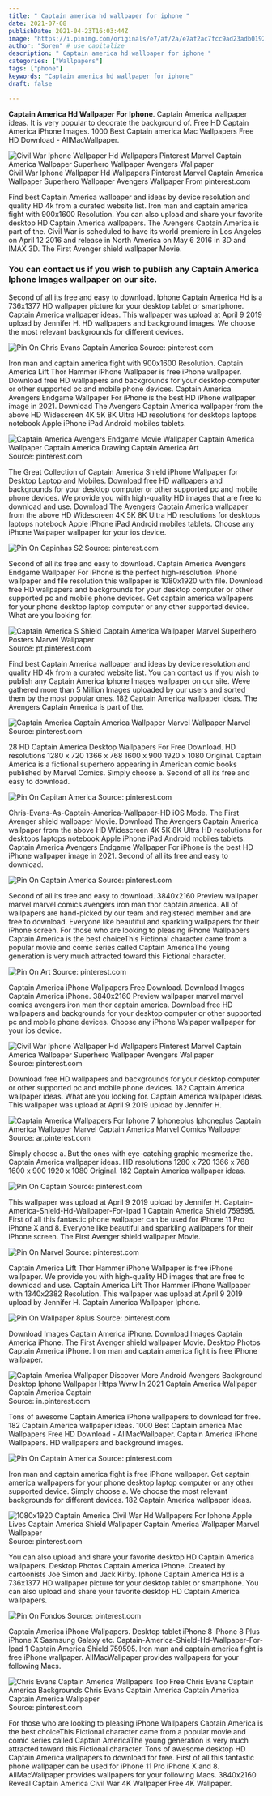 ```yaml
---
title: " Captain america hd wallpaper for iphone "
date: 2021-07-08
publishDate: 2021-04-23T16:03:44Z
image: "https://i.pinimg.com/originals/e7/af/2a/e7af2ac7fcc9ad23adb0192f57e7d93d.jpg"
author: "Soren" # use capitalize
description: " Captain america hd wallpaper for iphone "
categories: ["Wallpapers"]
tags: ["phone"]
keywords: "Captain america hd wallpaper for iphone"
draft: false

---
```



**Captain America Hd Wallpaper For Iphone**. Captain America wallpaper ideas. It is very popular to decorate the background of. Free HD Captain America iPhone Images. 1000 Best Captain america Mac Wallpapers Free HD Download - AllMacWallpaper.

![Civil War Iphone Wallpaper Hd Wallpapers Pinterest Marvel Captain America Wallpaper Superhero Wallpaper Avengers Wallpaper](https://i.pinimg.com/originals/fb/7d/da/fb7dda813cc1beab5d6a89dd504bb742.jpg "Civil War Iphone Wallpaper Hd Wallpapers Pinterest Marvel Captain America Wallpaper Superhero Wallpaper Avengers Wallpaper")
Civil War Iphone Wallpaper Hd Wallpapers Pinterest Marvel Captain America Wallpaper Superhero Wallpaper Avengers Wallpaper From pinterest.com


Find best Captain America wallpaper and ideas by device resolution and quality HD 4k from a curated website list. Iron man and captain america fight with 900x1600 Resolution. You can also upload and share your favorite desktop HD Captain America wallpapers. The Avengers Captain America is part of the. Civil War is scheduled to have its world premiere in Los Angeles on April 12 2016 and release in North America on May 6 2016 in 3D and IMAX 3D. The First Avenger shield wallpaper Movie.

### You can contact us if you wish to publish any Captain America Iphone Images wallpaper on our site.

Second of all its free and easy to download. Iphone Captain America Hd is a 736x1377 HD wallpaper picture for your desktop tablet or smartphone. Captain America wallpaper ideas. This wallpaper was upload at April 9 2019 upload by Jennifer H. HD wallpapers and background images. We choose the most relevant backgrounds for different devices.


![Pin On Chris Evans Captain America](https://i.pinimg.com/736x/59/e7/5d/59e75dae38681c831a15a1b60c85ca56.jpg "Pin On Chris Evans Captain America")
Source: pinterest.com

Iron man and captain america fight with 900x1600 Resolution. Captain America Lift Thor Hammer iPhone Wallpaper is free iPhone wallpaper. Download free HD wallpapers and backgrounds for your desktop computer or other supported pc and mobile phone devices. Captain America Avengers Endgame Wallpaper For iPhone is the best HD iPhone wallpaper image in 2021. Download The Avengers Captain America wallpaper from the above HD Widescreen 4K 5K 8K Ultra HD resolutions for desktops laptops notebook Apple iPhone iPad Android mobiles tablets.

![Captain America Avengers Endgame Movie Wallpaper Captain America Wallpaper Captain America Drawing Captain America Art](https://i.pinimg.com/originals/8d/05/e8/8d05e85959c3a793a505e038899219ec.jpg "Captain America Avengers Endgame Movie Wallpaper Captain America Wallpaper Captain America Drawing Captain America Art")
Source: pinterest.com

The Great Collection of Captain America Shield iPhone Wallpaper for Desktop Laptop and Mobiles. Download free HD wallpapers and backgrounds for your desktop computer or other supported pc and mobile phone devices. We provide you with high-quality HD images that are free to download and use. Download The Avengers Captain America wallpaper from the above HD Widescreen 4K 5K 8K Ultra HD resolutions for desktops laptops notebook Apple iPhone iPad Android mobiles tablets. Choose any iPhone Walpaper wallpaper for your ios device.

![Pin On Capinhas S2](https://i.pinimg.com/originals/c3/eb/78/c3eb78b15bb764e9c3d994a93f26267b.jpg "Pin On Capinhas S2")
Source: pinterest.com

Second of all its free and easy to download. Captain America Avengers Endgame Wallpaper For iPhone is the perfect high-resolution iPhone wallpaper and file resolution this wallpaper is 1080x1920 with file. Download free HD wallpapers and backgrounds for your desktop computer or other supported pc and mobile phone devices. Get captain america wallpapers for your phone desktop laptop computer or any other supported device. What are you looking for.

![Captain America S Shield Captain America Wallpaper Marvel Superhero Posters Marvel Wallpaper](https://i.pinimg.com/originals/7f/4a/56/7f4a56546f021c55382f4e64d19a1bee.jpg "Captain America S Shield Captain America Wallpaper Marvel Superhero Posters Marvel Wallpaper")
Source: pt.pinterest.com

Find best Captain America wallpaper and ideas by device resolution and quality HD 4k from a curated website list. You can contact us if you wish to publish any Captain America Iphone Images wallpaper on our site. Weve gathered more than 5 Million Images uploaded by our users and sorted them by the most popular ones. 182 Captain America wallpaper ideas. The Avengers Captain America is part of the.

![Captain America Captain America Wallpaper Marvel Wallpaper Marvel](https://i.pinimg.com/originals/26/5f/d1/265fd133b3003d4b8b9720b5e05e20ee.jpg "Captain America Captain America Wallpaper Marvel Wallpaper Marvel")
Source: pinterest.com

28 HD Captain America Desktop Wallpapers For Free Download. HD resolutions 1280 x 720 1366 x 768 1600 x 900 1920 x 1080 Original. Captain America is a fictional superhero appearing in American comic books published by Marvel Comics. Simply choose a. Second of all its free and easy to download.

![Pin On Capitan America](https://i.pinimg.com/originals/f0/60/62/f06062bb70cb833fa1b9999ab0ff06de.jpg "Pin On Capitan America")
Source: pinterest.com

Chris-Evans-As-Captain-America-Wallpaper-HD iOS Mode. The First Avenger shield wallpaper Movie. Download The Avengers Captain America wallpaper from the above HD Widescreen 4K 5K 8K Ultra HD resolutions for desktops laptops notebook Apple iPhone iPad Android mobiles tablets. Captain America Avengers Endgame Wallpaper For iPhone is the best HD iPhone wallpaper image in 2021. Second of all its free and easy to download.

![Pin On Captain America](https://i.pinimg.com/736x/90/b7/d5/90b7d5c5f50b86d64a59ce9465192331.jpg "Pin On Captain America")
Source: pinterest.com

Second of all its free and easy to download. 3840x2160 Preview wallpaper marvel marvel comics avengers iron man thor captain america. All of wallpapers are hand-picked by our team and registered member and are free to download. Everyone like beautiful and sparkling wallpapers for their iPhone screen. For those who are looking to pleasing iPhone Wallpapers Captain America is the best choiceThis Fictional character came from a popular movie and comic series called Captain AmericaThe young generation is very much attracted toward this Fictional character.

![Pin On Art](https://i.pinimg.com/originals/47/16/42/471642533e2d6d47a0ca589d6f61e03c.jpg "Pin On Art")
Source: pinterest.com

Captain America iPhone Wallpapers Free Download. Download Images Captain America iPhone. 3840x2160 Preview wallpaper marvel marvel comics avengers iron man thor captain america. Download free HD wallpapers and backgrounds for your desktop computer or other supported pc and mobile phone devices. Choose any iPhone Walpaper wallpaper for your ios device.

![Civil War Iphone Wallpaper Hd Wallpapers Pinterest Marvel Captain America Wallpaper Superhero Wallpaper Avengers Wallpaper](https://i.pinimg.com/originals/fb/7d/da/fb7dda813cc1beab5d6a89dd504bb742.jpg "Civil War Iphone Wallpaper Hd Wallpapers Pinterest Marvel Captain America Wallpaper Superhero Wallpaper Avengers Wallpaper")
Source: pinterest.com

Download free HD wallpapers and backgrounds for your desktop computer or other supported pc and mobile phone devices. 182 Captain America wallpaper ideas. What are you looking for. Captain America wallpaper ideas. This wallpaper was upload at April 9 2019 upload by Jennifer H.

![Captain America Wallpapers For Iphone 7 Iphoneplus Iphoneplus Captain America Wallpaper Marvel Captain America Marvel Comics Wallpaper](https://i.pinimg.com/originals/93/40/68/934068b08f1262099f9a87a6bcb29fb2.jpg "Captain America Wallpapers For Iphone 7 Iphoneplus Iphoneplus Captain America Wallpaper Marvel Captain America Marvel Comics Wallpaper")
Source: ar.pinterest.com

Simply choose a. But the ones with eye-catching graphic mesmerize the. Captain America wallpaper ideas. HD resolutions 1280 x 720 1366 x 768 1600 x 900 1920 x 1080 Original. 182 Captain America wallpaper ideas.

![Pin On Captain](https://i.pinimg.com/736x/1f/64/26/1f6426d46c62b84f0a2e6278af7e0ff4.jpg "Pin On Captain")
Source: pinterest.com

This wallpaper was upload at April 9 2019 upload by Jennifer H. Captain-America-Shield-Hd-Wallpaper-For-Ipad 1 Captain America Shield 759595. First of all this fantastic phone wallpaper can be used for iPhone 11 Pro iPhone X and 8. Everyone like beautiful and sparkling wallpapers for their iPhone screen. The First Avenger shield wallpaper Movie.

![Pin On Marvel](https://i.pinimg.com/originals/62/4c/3d/624c3d9c5e79f7c71ea0ebe6ed312dd8.jpg "Pin On Marvel")
Source: pinterest.com

Captain America Lift Thor Hammer iPhone Wallpaper is free iPhone wallpaper. We provide you with high-quality HD images that are free to download and use. Captain America Lift Thor Hammer iPhone Wallpaper with 1340x2382 Resolution. This wallpaper was upload at April 9 2019 upload by Jennifer H. Captain America Wallpaper Iphone.

![Pin On Wallpaper 8plus](https://i.pinimg.com/474x/12/a4/60/12a4606728e5f23afafcbafd4b4aa72b.jpg "Pin On Wallpaper 8plus")
Source: pinterest.com

Download Images Captain America iPhone. Download Images Captain America iPhone. The First Avenger shield wallpaper Movie. Desktop Photos Captain America iPhone. Iron man and captain america fight is free iPhone wallpaper.

![Captain America Wallpaper Discover More Android Avengers Background Desktop Iphone Wallpaper Https Www In 2021 Captain America Wallpaper Captain America Captain](https://i.pinimg.com/originals/9f/af/bf/9fafbf1c72e379c45f5aee0771441c6b.jpg "Captain America Wallpaper Discover More Android Avengers Background Desktop Iphone Wallpaper Https Www In 2021 Captain America Wallpaper Captain America Captain")
Source: in.pinterest.com

Tons of awesome Captain America iPhone wallpapers to download for free. 182 Captain America wallpaper ideas. 1000 Best Captain america Mac Wallpapers Free HD Download - AllMacWallpaper. Captain America iPhone Wallpapers. HD wallpapers and background images.

![Pin On Captain America](https://i.pinimg.com/originals/7b/8a/58/7b8a5884484188c5e17a216a8e1db7e2.jpg "Pin On Captain America")
Source: pinterest.com

Iron man and captain america fight is free iPhone wallpaper. Get captain america wallpapers for your phone desktop laptop computer or any other supported device. Simply choose a. We choose the most relevant backgrounds for different devices. 182 Captain America wallpaper ideas.

![1080x1920 Captain America Civil War Hd Wallpapers For Iphone Apple Lives Captain America Shield Wallpaper Captain America Wallpaper Marvel Wallpaper](https://i.pinimg.com/originals/f4/4d/96/f44d96704946476d4db91cf57b768190.jpg "1080x1920 Captain America Civil War Hd Wallpapers For Iphone Apple Lives Captain America Shield Wallpaper Captain America Wallpaper Marvel Wallpaper")
Source: pinterest.com

You can also upload and share your favorite desktop HD Captain America wallpapers. Desktop Photos Captain America iPhone. Created by cartoonists Joe Simon and Jack Kirby. Iphone Captain America Hd is a 736x1377 HD wallpaper picture for your desktop tablet or smartphone. You can also upload and share your favorite desktop HD Captain America wallpapers.

![Pin On Fondos](https://i.pinimg.com/736x/8a/c5/73/8ac573588093da1360f974f01a4c1e45.jpg "Pin On Fondos")
Source: pinterest.com

Captain America iPhone Wallpapers. Desktop tablet iPhone 8 iPhone 8 Plus iPhone X Sasmsung Galaxy etc. Captain-America-Shield-Hd-Wallpaper-For-Ipad 1 Captain America Shield 759595. Iron man and captain america fight is free iPhone wallpaper. AllMacWallpaper provides wallpapers for your following Macs.

![Chris Evans Captain America Wallpapers Top Free Chris Evans Captain America Backgrounds Chris Evans Captain America Captain America Captain America Wallpaper](https://i.pinimg.com/originals/e7/af/2a/e7af2ac7fcc9ad23adb0192f57e7d93d.jpg "Chris Evans Captain America Wallpapers Top Free Chris Evans Captain America Backgrounds Chris Evans Captain America Captain America Captain America Wallpaper")
Source: pinterest.com

For those who are looking to pleasing iPhone Wallpapers Captain America is the best choiceThis Fictional character came from a popular movie and comic series called Captain AmericaThe young generation is very much attracted toward this Fictional character. Tons of awesome desktop HD Captain America wallpapers to download for free. First of all this fantastic phone wallpaper can be used for iPhone 11 Pro iPhone X and 8. AllMacWallpaper provides wallpapers for your following Macs. 3840x2160 Reveal Captain America Civil War 4K Wallpaper Free 4K Wallpaper.

